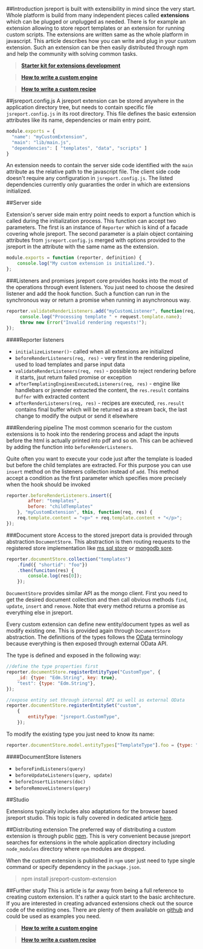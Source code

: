 ##Introduction
jsreport is built with extensibility in mind since the very start. Whole platform is build from many independent pieces called **extensions** which can be plugged or unplugged as needed. There is for example an extension allowing to store report templates or an extension for running custom scripts. The extensions are written same as the whole platform in javascript. This article describes how you can write and plug in your custom extension. Such an extension can be then easily distributed through npm and help the community with solving common tasks.

> **[Starter kit for extensions development](https://github.com/jsreport/jsreport-extension-starter-kit)**

> **[How to write a custom engine](/learn/custom-engine)**

> **[How to write a custom recipe](/learn/custom-recipe)**

##jsreport.config.js
A jsreport extension can be stored anywhere in the application directory tree, but needs to contain specific file `jsreport.config.js` in its root directory. This file defines the basic extension attributes like its name, dependencies or main entry point.

```js
module.exports = {
  "name": "myCustomExtension",
  "main": "lib/main.js",
  "dependencies": [ "templates", "data", "scripts" ]
}
```
An extension needs to contain the server side code identified with the `main` attribute as the relative path to the javascript file. The client side code doesn't require any configuration in `jsreport.config.js`. The listed dependencies  currently only guaranties the order in which are extensions initialized.

##Server side

Extension's server side main entry point needs to export a function which is called during the initialization process. This function can accept two parameters. The first is an instance of `Reporter` which is kind of a facade covering whole jsreport. The second parameter is a plain object containing attributes from `jsreport.config.js` merged with options provided to the jsreport in the attribute with the same name as the extension.  

```js
module.exports = function (reporter, definition) {
    console.log("My custom extension is initialized.").
};
```

###Listeners and promises
jsreport core provides hooks into the most of the operations through event listeners. You just need to choose the desired listener and add the hook function.  Such a function can run in the synchronous way or return a promise when running in asynchronous way.

```js
reporter.validateRenderListeners.add("myCustomListener", function(req, res) {
	 console.log("Processing template " + request.template.name);
	 throw new Error("Invalid rendering requests!");
});
```

####Reporter listeners
- `initializeListener()`- called when all extensions are initialized
- `beforeRenderListeners(req, res)` - very first in the rendering pipeline, used to load templates and parse input data
- `validateRenderListeners(req, res)` - possible to reject rendering before it starts, jsut return failed promise or exception
- `afterTemplatingEnginesExecutedListeners(req, res)` - engine like handlebars or jsrender extracted the content, the `res.result` contains `Buffer` with extracted content
- `afterRenderListeners(req, res)` - recipes are executed, `res.result` contains final buffer which will be returned as a stream back, the last change to modify the output or send it elsewhere


###Rendering pipeline
The most common scenario for  the custom extensions is to hook into the rendering process and adapt the inputs before the html is actually printed into pdf and so on.  This can be achieved by adding the function into `beforeRenderListeners`.

Quite often you want to execute your code just after the template is loaded but before the child templates are extracted. For this purpose you can use `insert` method on the listeners collection instead of `add`.  This method accept a condition as the first parameter which specifies more precisely when the hook should be invoked

```js
reporter.beforeRenderListeners.insert({ 
		after: "templates", 
		before: "childTemplates" 
	}, "myCustomExtension", this, function(req, res) {
	req.template.content = "<p>" + req.template.content + "</p>";
});
```

###Document store
Access to the stored jsreport data is provided through abstraction `DocumentStore`. This abstraction is then routing requests to the registered store implementation like [ms sql store](https://github.com/jsreport/jsreport-mssql-store) or [mongodb sore](https://github.com/jsreport/jsreport-mongodb-store).

```js
reporter.documentStore.collection("templates")
	.find({ "shortid": "foo"})
	.then(funciton(res) {
		console.log(res[0]);
	});
```

`DocumentStore` provides similar API as the mongo client. First you need to get the desired document collection and then  call obvious methods `find`, `update`, `insert` and `remove`. Note that every method returns a promise as everything else in jsreport.

Every custom extension can define new entity/document types as well as modify existing one. This is provided again through `DocumentStore` abstraction. The definitions of the types follows the [OData](http://www.odata.org/) terminology because everything is then exposed through external OData API.

The type is defined and exposed in the following way:
```js
//define the type properties first
reporter.documentStore.registerEntityType("CustomType", {
	_id: {type: "Edm.String", key: true},
    "test": {type: "Edm.String"},    
});

//expose entity set through internal API as well as external OData
reporter.documentStore.registerEntitySet("custom", 
	{ 
		entityType: "jsreport.CustomType", 
	});
``` 

To modify the existing type you just need to know its name:
```js
reporter.documentStore.model.entityTypes["TemplateType"].foo = {type: "Edm.String"};
```

####DocumentStore listeners
- `beforeFindListeners(query)`
- `beforeUpdateListeners(query, update)`
- `beforeInsertListeners(doc)`
- `beforeRemoveListeners(query)`

##Studio

Extensions typically includes also adaptations for the browser based jsreport studio. This topic is fully covered in dedicated article [here](https://jsreport.net/learn/extending-studio).




##Distributing extension
The preferred way of distributing a custom extension is through public [npm](https://www.npmjs.com/). This is very convenient because jsreport searches for extensions in the whole application directory including `node_modules` directory where `npm` modules are dropped. 

When the custom extension is published in `npm` user just need to type single command or specify dependency in the `package.json`.

>npm install jsreport-custom-extension

##Further study
This is article is far away from being a full reference to creating custom extension. It's rather a quick start to the basic architecture. If you are interested in creating advanced extensions check out the source code of the existing ones. There are plenty of them available on [github](https://github.com/jsreport/jsreport/tree/master/extension) and could be used as  examples you need.

> **[How to write a custom engine](/learn/custom-engine)**

> **[How to write a custom recipe](/learn/custom-recipe)**